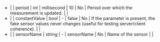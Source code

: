 * |   |  period            | int     | millisecond    |   10          | No          | Period over which the measurement is updated.  |       |
* |   |  constantValue     | bool    | -              |   false       | No          | If the parameter is present, the fake sensor values never changes (useful for testing server/client coherence).  |       |
* |   |  sensorName        | string  | -              |   sensorName  | No          | Name of the sensor | |
